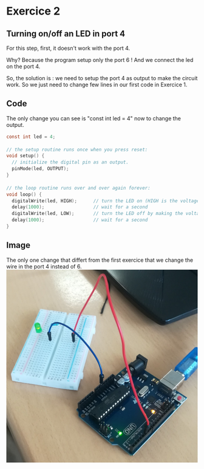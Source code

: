 # Exercice 2

## Turning on/off an LED in port 4

For this step, first, it doesn't work with the port 4.

Why? Because the program setup only the port 6 ! And we connect the led on the port 4.

So, the solution is : we need to setup the port 4 as output to make the circuit work. So we just need to change few lines in our first code in Exercice 1.

## Code

The only change you can see is "const int led = 4" now to change the output.

```C
const int led = 4;
 
// the setup routine runs once when you press reset:
void setup() {                
  // initialize the digital pin as an output.
  pinMode(led, OUTPUT);     
}
 
// the loop routine runs over and over again forever:
void loop() {
  digitalWrite(led, HIGH);      // turn the LED on (HIGH is the voltage level)
  delay(1000);                  // wait for a second
  digitalWrite(led, LOW);       // turn the LED off by making the voltage LOW
  delay(1000);                  // wait for a second
}
```

## Image
The only one change that differt from the first exercice that we change the wire in the port 4 instead of 6.
![image](https://github.com/efrei-paris-sud/2020-H-Team-of-2/blob/main/lab/1/Exercise/2/Exercice%202.jpg)
